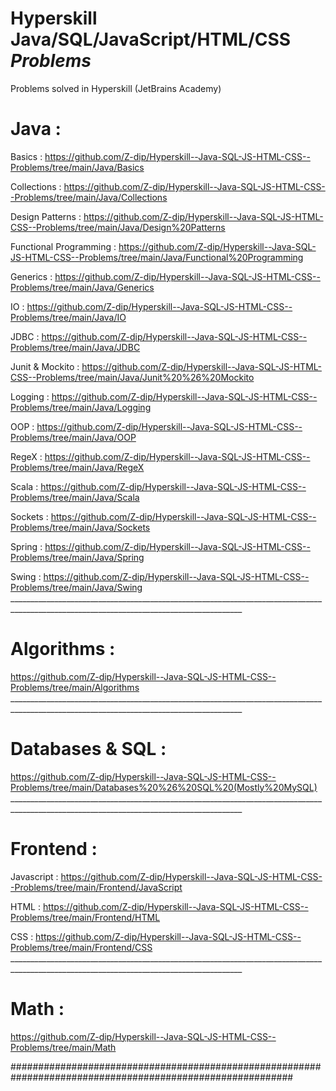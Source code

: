 # Hyperskill Java/SQL/JavaScript/HTML/CSS *Problems*

Problems solved in Hyperskill (JetBrains Academy)

# Java  :


  Basics :
      https://github.com/Z-dip/Hyperskill--Java-SQL-JS-HTML-CSS--Problems/tree/main/Java/Basics

  Collections :
      https://github.com/Z-dip/Hyperskill--Java-SQL-JS-HTML-CSS--Problems/tree/main/Java/Collections
      
  Design Patterns :
      https://github.com/Z-dip/Hyperskill--Java-SQL-JS-HTML-CSS--Problems/tree/main/Java/Design%20Patterns
      
  Functional Programming :
      https://github.com/Z-dip/Hyperskill--Java-SQL-JS-HTML-CSS--Problems/tree/main/Java/Functional%20Programming
      
  Generics :
      https://github.com/Z-dip/Hyperskill--Java-SQL-JS-HTML-CSS--Problems/tree/main/Java/Generics
      
  IO :
      https://github.com/Z-dip/Hyperskill--Java-SQL-JS-HTML-CSS--Problems/tree/main/Java/IO
      
  JDBC :
      https://github.com/Z-dip/Hyperskill--Java-SQL-JS-HTML-CSS--Problems/tree/main/Java/JDBC
      
  Junit & Mockito :
      https://github.com/Z-dip/Hyperskill--Java-SQL-JS-HTML-CSS--Problems/tree/main/Java/Junit%20%26%20Mockito
      
  Logging :
      https://github.com/Z-dip/Hyperskill--Java-SQL-JS-HTML-CSS--Problems/tree/main/Java/Logging
      
  OOP :
      https://github.com/Z-dip/Hyperskill--Java-SQL-JS-HTML-CSS--Problems/tree/main/Java/OOP
      
  RegeX :
      https://github.com/Z-dip/Hyperskill--Java-SQL-JS-HTML-CSS--Problems/tree/main/Java/RegeX
      
  Scala :
      https://github.com/Z-dip/Hyperskill--Java-SQL-JS-HTML-CSS--Problems/tree/main/Java/Scala
      
  Sockets :
      https://github.com/Z-dip/Hyperskill--Java-SQL-JS-HTML-CSS--Problems/tree/main/Java/Sockets
      
  Spring :
      https://github.com/Z-dip/Hyperskill--Java-SQL-JS-HTML-CSS--Problems/tree/main/Java/Spring
      
  Swing :
      https://github.com/Z-dip/Hyperskill--Java-SQL-JS-HTML-CSS--Problems/tree/main/Java/Swing
      ________________________________________________________________________________________________________________________________________    
      
# Algorithms :

  https://github.com/Z-dip/Hyperskill--Java-SQL-JS-HTML-CSS--Problems/tree/main/Algorithms
      ________________________________________________________________________________________________________________________________________ 
      
# Databases & SQL :

  https://github.com/Z-dip/Hyperskill--Java-SQL-JS-HTML-CSS--Problems/tree/main/Databases%20%26%20SQL%20(Mostly%20MySQL)
      ________________________________________________________________________________________________________________________________________
      
# Frontend :

  Javascript :
      https://github.com/Z-dip/Hyperskill--Java-SQL-JS-HTML-CSS--Problems/tree/main/Frontend/JavaScript
  
  HTML :
      https://github.com/Z-dip/Hyperskill--Java-SQL-JS-HTML-CSS--Problems/tree/main/Frontend/HTML
      
  CSS :
      https://github.com/Z-dip/Hyperskill--Java-SQL-JS-HTML-CSS--Problems/tree/main/Frontend/CSS
      ________________________________________________________________________________________________________________________________________
      
# Math :

https://github.com/Z-dip/Hyperskill--Java-SQL-JS-HTML-CSS--Problems/tree/main/Math

###########################################################################################################                                                                                         
